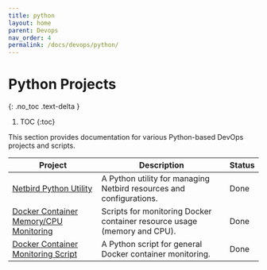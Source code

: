 ```yaml
---
title: python
layout: home
parent: Devops
nav_order: 4
permalink: /docs/devops/python/
---
```


# Python Projects
{: .no_toc .text-delta }

1. TOC
{:toc}

This section provides documentation for various Python-based DevOps projects and scripts.

| Project                                         | Description                                                                     | Status |
| ----------------------------------------------- | ------------------------------------------------------------------------------- | ------ |
| [Netbird Python Utility](/docs/devops/python/netbird-python-utility/) | A Python utility for managing Netbird resources and configurations.        | Done   |
| [Docker Container Memory/CPU Monitoring](/docs/devops/python/docker-container-memory-cpu-monitoring/) | Scripts for monitoring Docker container resource usage (memory and CPU). | Done   |
| [Docker Container Monitoring Script](/docs/devops/python/docker-container-monitoring-script/) | A Python script for general Docker container monitoring.                        | Done   |

<!-- - [Netbird Python Utility](/docs/devops/python/netbird-python-utility/)
- [Docker Container Memory Cpu Monitoring](/docs/devops/python/docker-container-memory-cpu-monitoring/)
- [Docker Container Monitoring Script](/docs/devops/python/docker-container-monitoring-script/) -->
